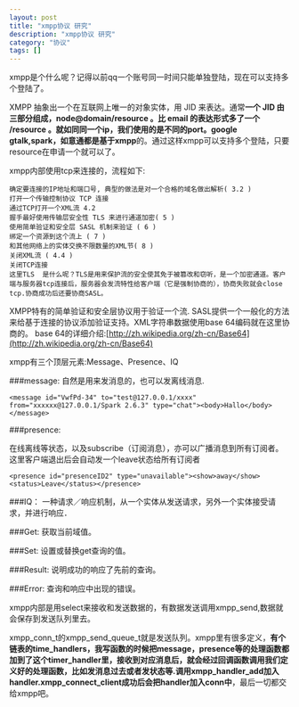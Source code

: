 ```yaml
---
layout: post
title: "xmpp协议 研究"
description: "xmpp协议 研究"
category: "协议"
tags: []
---
```


xmpp是个什么呢？记得以前qq一个账号同一时间只能单独登陆，现在可以支持多个登陆了。

XMPP 抽象出一个在互联网上唯一的对象实体，用 JID 来表达。通常**一个 JID 由三部分组成，node@domain/resource 。比 email 的表达形式多了一个 /resource **。就如同同一个ip，我们**使用的是不同的port。google gtalk,spark，如意通都是基于xmpp**的。通过这样xmpp可以支持多个登陆，只要resource在申请一个就可以了。

xmpp内部使用tcp来连接的，流程如下:

	确定要连接的IP地址和端口号, 典型的做法是对一个合格的域名做出解析( 3.2 )
	打开一个传输控制协议 TCP 连接
	通过TCP打开一个XML流 4.2
	握手最好使用传输层安全性 TLS 来进行通道加密( 5 )
	使用简单验证和安全层 SASL 机制来验证 ( 6 )
	绑定一个资源到这个流上 ( 7 )
	和其他网络上的实体交换不限数量的XML节( 8 )
	关闭XML流 ( 4.4 )
	关闭TCP连接
	这里TLS  是什么呢？TLS是用来保护流的安全使其免于被篡改和窃听，是一个加密通道。客户端与服务器tcp连接后，服务器会发流特性给客户端（它是强制协商的），协商失败就会close tcp.协商成功后还要协商SASL。

XMPP特有的简单验证和安全层协议用于验证一个流. SASL提供一个一般化的方法来给基于连接的协议添加验证支持。XML字符串数据使用base 64编码就在这里协商的。
base 64的详细介绍:[http://zh.wikipedia.org/zh-cn/Base64](http://zh.wikipedia.org/zh-cn/Base64)


xmpp有三个顶层元素:Message、Presence、IQ

###message:
自然是用来发消息的，也可以发离线消息.

	<message id="VwfPd-34" to="test@127.0.0.1/xxxx" from="xxxxxx@127.0.0.1/Spark 2.6.3" type="chat"><body>Hallo</body></message>

###presence:

在线离线等状态，以及subscribe（订阅消息），亦可以广播消息到所有订阅者。这里客户端退出后会自动发一个leave状态给所有订阅者

	<presence id="presenceID2" type="unavailable"><show>away</show><status>Leave</status></presence>

###IQ：
一种请求／响应机制，从一个实体从发送请求，另外一个实体接受请求，并进行响应．

###Get:
获取当前域值。

###Set:
设置或替换get查询的值。

###Result:
说明成功的响应了先前的查询。

###Error:
 查询和响应中出现的错误。

xmpp内部是用select来接收和发送数据的，有数据发送调用xmpp_send,数据就会保存到发送队列里去。

xmpp\_conn\_t的xmpp\_send\_queue\_t就是发送队列。xmpp里有很多定义，**有个链表的time\_handlers，我写函数的时候把message，presence等的处理函数都加到了这个timer_handler里，接收到对应消息后，就会经过回调函数调用我们定义好的处理函数，比如发消息过去或者发状态等.调用xmpp\_handler\_add加入handler.xmpp\_connect\_client成功后会把handler加入conn中**，最后一切都交给xmpp吧。
